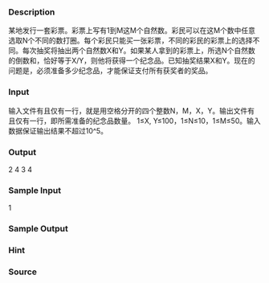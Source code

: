 
### Description
某地发行一套彩票。彩票上写有1到M这M个自然数。彩民可以在这M个数中任意选取N个不同的数打圈。每个彩民只能买一张彩票，不同的彩民的彩票上的选择不同。每次抽奖将抽出两个自然数X和Y。如果某人拿到的彩票上，所选N个自然数的倒数和，恰好等于X/Y，则他将获得一个纪念品。已知抽奖结果X和Y。现在的问题是，必须准备多少纪念品，才能保证支付所有获奖者的奖品。
### Input
输入文件有且仅有一行，就是用空格分开的四个整数N，M，X，Y。输出文件有且仅有一行，即所需准备的纪念品数量。 1≤X, Y≤100，1≤N≤10，1≤M≤50。输入数据保证输出结果不超过10^5。
### Output
2 4 3 4
### Sample Input
1

### Sample Output

### Hint

### Source
